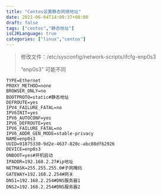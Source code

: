 ```yaml
---
title: "Centos设置静态网络地址"
date: 2021-06-04T14:09:37+08:00
draft: false
tags: ["centos","静态地址"]
isCJKLanguage: true
categories: ["linux","centos"]
---
```


> 修改文件：/etc/sysconfig/network-scripts/ifcfg-enp0s3
>
> “enp0s3” 可能不同

```shell
TYPE=Ethernet
PROXY_METHOD=none
BROWSER_ONLY=no
BOOTPROTO=static#静态地址
DEFROUTE=yes
IPV4_FAILURE_FATAL=no
IPV6INIT=yes
IPV6_AUTOCONF=yes
IPV6_DEFROUTE=yes
IPV6_FAILURE_FATAL=no
IPV6_ADDR_GEN_MODE=stable-privacy
NAME=enp0s3
UUID=91875330-9d2e-4637-820c-abc80df62926
DEVICE=enp0s3
ONBOOT=yes#开机启动
IPADDR=192.168.2.27#ip地址
NETMASK=255.255.255.0#子网掩码
GATEWAY=192.168.2.254#网关
DNS1=192.168.2.254#DNS服务器1
DNS2=192.168.2.254#DNS服务器2
```



